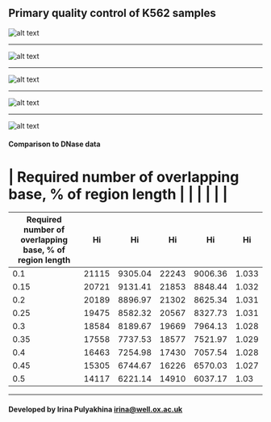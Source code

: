 Primary quality control of K562 samples
---------------------------------------


![alt text](https://github.com/jknightlab/ATACseq_pipeline/blob/master/Core_manuscript/P160113/general_metrics.png)

----------------------------------------

![alt text](https://github.com/jknightlab/ATACseq_pipeline/blob/master/Core_manuscript/P160113/S2N_example.png)

----------------------------------------

![alt text](https://github.com/jknightlab/ATACseq_pipeline/blob/master/Core_manuscript/P160113/S2N_example2.png)

----------------------------------------

![alt text](https://github.com/jknightlab/ATACseq_pipeline/blob/master/Core_manuscript/P160113/overlap_within_group.png)

----------------------------------------

![alt text](https://github.com/jknightlab/ATACseq_pipeline/blob/master/Core_manuscript/P160113/overlap_between_groups.png)


#### Comparison to DNase data

# | Required number of overlapping base, % of region length |       |         |       |         |       |


| Required number of overlapping base, % of region length   | Hi    | Hi      | Hi    | Hi      | Hi    |
| ---- | ----- | ------- | ----- | ------- | ----- |
| 0.1  | 21115 | 9305.04 | 22243 | 9006.36 | 1.033 |
| 0.15 | 20721 | 9131.41 | 21853 | 8848.44 | 1.032 |
| 0.2  | 20189 | 8896.97 | 21302 | 8625.34 | 1.031 |
| 0.25 | 19475 | 8582.32 | 20567 | 8327.73 | 1.031 |
| 0.3  | 18584 | 8189.67 | 19669 | 7964.13 | 1.028 |
| 0.35 | 17558 | 7737.53 | 18577 | 7521.97 | 1.029 |
| 0.4  | 16463 | 7254.98 | 17430 | 7057.54 | 1.028 |
| 0.45 | 15305 | 6744.67 | 16226 | 6570.03 | 1.027 |
| 0.5  | 14117 | 6221.14 | 14910 | 6037.17 | 1.03  |


--------------------
#### Developed by Irina Pulyakhina irina@well.ox.ac.uk
